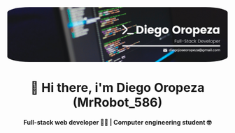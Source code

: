 <img style="border-radius:10%" src="github_banner.png" />
<h1 align="center">👋 Hi there, i'm Diego Oropeza (MrRobot_586)</h1>
<h4 align="center"><strong>Full-stack web developer 🧑‍💻 | Computer engineering student 🤓 </strong></h4>

<!--
**MrRobot586/MrRobot586** is a ✨ _special_ ✨ repository because its `README.md` (this file) appears on your GitHub profile.

Here are some ideas to get you started:

- 🔭 I’m currently working on ...
- 🌱 I’m currently learning ...
- 👯 I’m looking to collaborate on ...
- 🤔 I’m looking for help with ...
- 💬 Ask me about ...
- 📫 How to reach me: ...
- 😄 Pronouns: ...
- ⚡ Fun fact: ...
-->
